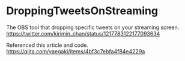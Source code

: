 # DroppingTweetsOnStreaming
The OBS tool that dropping specific tweets on your streaming screen.  
https://twitter.com/kirimin_chan/status/1217783122177093634

Referenced this article and code.  
https://qiita.com/yaegaki/items/4bf3c7ebfa4f84e4229a
